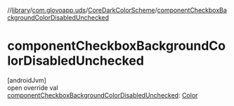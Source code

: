 //[library](../../../index.md)/[com.glovoapp.uds](../index.md)/[CoreDarkColorScheme](index.md)/[componentCheckboxBackgroundColorDisabledUnchecked](component-checkbox-background-color-disabled-unchecked.md)

# componentCheckboxBackgroundColorDisabledUnchecked

[androidJvm]\
open override val [componentCheckboxBackgroundColorDisabledUnchecked](component-checkbox-background-color-disabled-unchecked.md): [Color](https://developer.android.com/reference/kotlin/androidx/compose/ui/graphics/Color.html)
